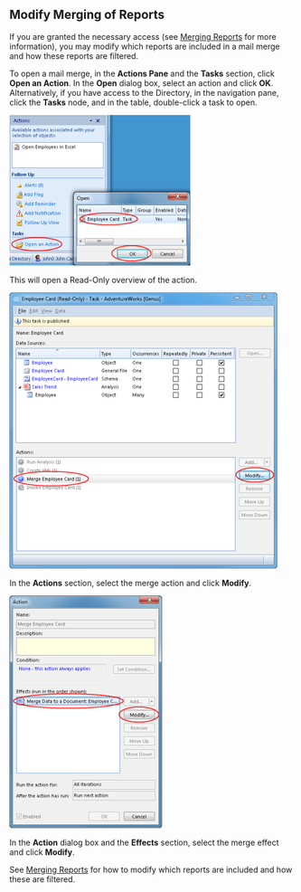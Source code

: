 ## Modify Merging of Reports

If you are granted the necessary access (see [Merging Reports](../../developers/how-to/merge-data-to-a-document/merge-data-to-a-microsoft-word-document.md) for more information), you may modify which reports are included in a mail merge and how these reports are filtered.

To open a mail merge, in the **Actions Pane** and the **Tasks** section, click **Open an Action**. In the **Open** dialog box, select an action and click **OK**. Alternatively, if you have access to the Directory, in the navigation pane, click the **Tasks** node, and in the table, double-click a task to open.

![IDC5B534D1D32743B3.ID3470C85CA5B1484D.png](media/IDC5B534D1D32743B3.ID3470C85CA5B1484D.png)

This will open a Read-Only overview of the action.

![IDC5B534D1D32743B3.ID3EC4DCC3F7C0465A.png](media/IDC5B534D1D32743B3.ID3EC4DCC3F7C0465A.png)

In the **Actions** section, select the merge action and click **Modify**.

![IDC5B534D1D32743B3.ID3C5B06F752D64227.png](media/IDC5B534D1D32743B3.ID3C5B06F752D64227.png)

In the **Action** dialog box and the **Effects** section, select the merge effect and click **Modify**.

See [Merging Reports](../../developers/how-to/merge-data-to-a-document/merge-data-to-a-microsoft-word-document.md) for how to modify which reports are included and how these are filtered.